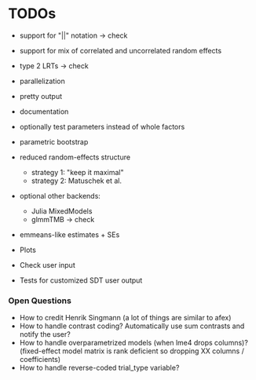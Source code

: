 # TODOs


+ support for "||" notation -> check
+ support for mix of correlated and uncorrelated random effects
+ type 2 LRTs -> check
+ parallelization
+ pretty output
+ documentation
+ optionally test parameters instead of whole factors
+ parametric bootstrap
+ reduced random-effects structure
  + strategy 1: "keep it maximal"
  + strategy 2: Matuschek et al. 

+ optional other backends:
  + Julia MixedModels
  + glmmTMB  -> check

+ emmeans-like estimates + SEs

+ Plots

+ Check user input

+ Tests for customized SDT user output

### Open Questions

+ How to credit Henrik Singmann (a lot of things are similar to afex)
+ How to handle contrast coding? Automatically use sum contrasts and notify the user? 
+ How to handle overparametrized models (when lme4 drops columns)? (fixed-effect model matrix is rank deficient so dropping XX columns / coefficients)
+ How to handle reverse-coded trial_type variable? 
